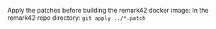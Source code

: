 Apply the patches before building the remark42 docker image:
In the remark42 repo directory: `git apply ../*.patch`
